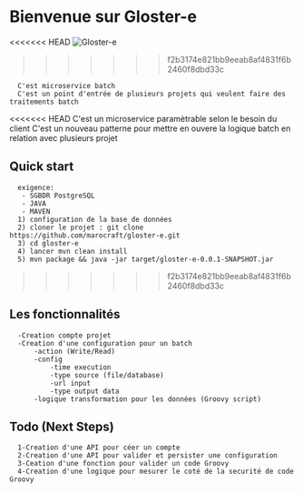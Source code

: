 # Bienvenue sur Gloster-e


<<<<<<< HEAD
![Gloster-e](https://raw.githubusercontent.com/marocraft/gloster-e/master/Baas.png?raw=true)

>>>>>>> f2b3174e821bb9eeab8af4831f6b2460f8dbd33c


      C'est microservice batch
      C'est un point d'entrée de plusieurs projets qui veulent faire des traitements batch
<<<<<<< HEAD
      C'est un microservice paramètrable selon le besoin du client
      C'est un nouveau patterne pour mettre en ouvere la logique batch en relation avec plusieurs projet
 
## Quick start
      exigence:
       - SGBDR PostgreSQL
       - JAVA
       - MAVEN
      1) configuration de la base de données  
      2) cloner le projet : git clone https://github.com/marocraft/gloster-e.git
      3) cd gloster-e
      4) lancer mvn clean install 
      5) mvn package && java -jar target/gloster-e-0.0.1-SNAPSHOT.jar

>>>>>>> f2b3174e821bb9eeab8af4831f6b2460f8dbd33c

## Les fonctionnalités

      -Creation compte projet
      -Creation d'une configuration pour un batch
          -action (Write/Read)
          -config
              -time execution
              -type source (file/database)
              -url input
              -type output data
          -logique transformation pour les données (Groovy script)
          
## Todo (Next Steps)

      1-Creation d'une API pour céer un compte
      2-Creation d'une API pour valider et persister une configuration
      3-Ceation d'une fonction pour valider un code Groovy
      4-Creation d'une logique pour mesurer le coté de la securité de code Groovy
